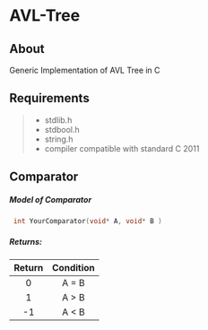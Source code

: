 # AVL-Tree

## About
 Generic Implementation of  AVL Tree in C

## Requirements
> * stdlib.h
> * stdbool.h
> * string.h
> * compiler compatible with standard C 2011

## Comparator

##### Model of Comparator
   ``` c 
    int YourComparator(void* A, void* B )
   ```
##### Returns:

|     Return    |    Condition  |
|:-------------:| :------------:| 
|       0       |    A  =  B    | 
|       1       |    A  >  B    |
|      -1       |    A  <  B    |
    
    

